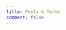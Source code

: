 ```yaml
---
title: Posts & Terms
comment: false
---
```


<EmailSubscription memo="Get notified when we complete this content and about much other important news." />
